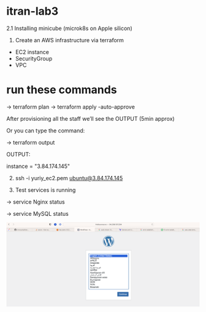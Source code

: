 # itran-lab3

2.1 Installing minicube (microk8s on Apple silicon)

1. Create an AWS infrastructure via terraform

- EC2 instance
- SecurityGroup
- VPC

# run these commands
-> terraform plan
-> terraform apply -auto-approve

After provisioning all the staff we’ll see the OUTPUT (5min approx)

Or you can type the command:

-> terraform output

OUTPUT:

instance = "3.84.174.145"

2. ssh -i yuriy_ec2.pem ubuntu@3.84.174.145

3. Test services is running

-> service Nginx status

-> service MySQL status

![wordpress installed successfully](https://github.com/ivnovyuriy/itran-lab3/blob/6ff4be705897a5e4b900d3ca1237dd91c59dacc6/img/1.png)